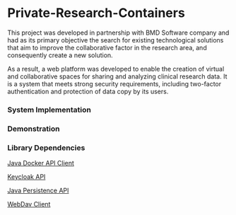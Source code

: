 # Private-Research-Containers

This project was developed in partnership with BMD Software company and had as its primary objective the search for existing technological solutions that aim to improve the collaborative factor in the research area, and consequently create a new solution.

As a result, a web platform was developed to enable the creation of virtual and collaborative spaces for sharing and analyzing clinical research data. It is a system that meets strong security requirements, including two-factor authentication and protection of data copy by its users.

### System Implementation

### Demonstration

### Library Dependencies

[Java Docker API Client](https://github.com/docker-java/docker-java)

[Keycloak API](https://www.keycloak.org/docs-api/8.0/javadocs/index.html)

[Java Persistence API](https://docs.oracle.com/javaee/7/api/javax/persistence/package-summary.html)

[WebDav Client](https://github.com/lookfirst/sardine)
